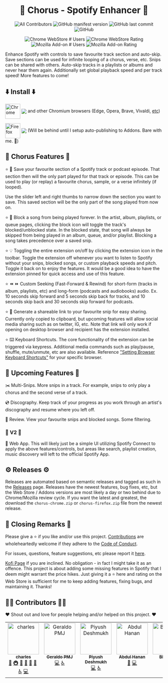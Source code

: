 <h1 align="center">💃 Chorus - Spotify Enhancer 💃</h1>

<p align="center">
  <img alt="All Contributors" src="https://img.shields.io/github/all-contributors/cdrani/chorus/develop?style=flat-square">
  <img alt="GitHub manifest version" src="https://img.shields.io/github/package-json/v/cdrani/chorus?style=flat-square">
  <img alt="GitHub last commit" src="https://img.shields.io/github/last-commit/cdrani/chorus?style=flat-square">
  <img alt="GitHub" src="https://img.shields.io/github/license/cdrani/chorus?style=flat-square">
</p>

<p align="center">
  <img alt="Chrome WebStore # Users" src="https://img.shields.io/chrome-web-store/users/jfnjmnapkhdbaidedlbdcmhiphfjljcd?label=Chrome%20Users&style=flat-square">
  <img alt="Chrome WebStore Rating" src="https://img.shields.io/chrome-web-store/rating/jfnjmnapkhdbaidedlbdcmhiphfjljcd?label=Chrome%20Rating&style=flat-square">

  <img alt="Mozilla Add-on # Users" src="https://img.shields.io/amo/users/chorus-spotify-enhancer?label=FireFox%20Users&style=flat-square">
  <img alt="Mozilla Add-on Rating" src="https://img.shields.io/amo/rating/chorus-spotify-enhancer?label=FireFox%20Rating&style=flat-square">
<p/>

Enhance Spotify with controls to save favourite track section and auto-skip. Save sections can be used for infinite looping of a chorus, verse, etc. Snips can be shared with others. Auto-skip tracks in a playlists or albums and never hear them again. Additionally set global playback speed and per track speed! More features to come!


## ⬇️ **Install** ⬇️

[link-chrome]: https://chrome.google.com/webstore/detail/cdrani/jfnjmnapkhdbaidedlbdcmhiphfjljcd 'Version published on Chrome Web Store'
[<img src="https://raw.githubusercontent.com/alrra/browser-logos/90fdf03c/src/chrome/chrome.svg" width="48" alt="Chrome" valign="middle">][link-chrome] [<img valign="middle" src="https://img.shields.io/chrome-web-store/v/jfnjmnapkhdbaidedlbdcmhiphfjljcd?label=%20">][link-chrome] and other Chromium browsers (Edge, Opera, Brave, Vivaldi, [etc](https://en.wikipedia.org/wiki/Chromium_(web_browser)#Active))


[link-firefox]: https://addons.mozilla.org/firefox/addon/chorus-spotify-enhancer/ 'Version published on Mozilla Add-ons'
[<img src="https://raw.githubusercontent.com/alrra/browser-logos/90fdf03c/src/firefox/firefox.svg" width="48" alt="Firefox" valign="middle">][link-firefox] [<img valign="middle" src="https://img.shields.io/amo/v/chorus-spotify-enhancer.svg?label=%20">][link-firefox] (Will be behind until I setup auto-publishing to Addons. Bare with me. 🐻)



## **🎉 Chorus Features 🎉**

⭐ 💾 Save your favourite section of a Spotify track or podcast episode. That section then will the only part played for that track or episode. This can be used to play (or replay) a favourite chorus, sample, or a verse infinitely (if looped).

Use the slider left and right thumbs to narrow down the section you want to save. This saved section will be the only part of the song played from now on.

⭐ 🛑 Block a song from being played forever. In the artist, album, playlists, or queue pages, clicking the block icon will toggle the track's blocked/unblocked state. In the blocked state, that song will always be skipped from being played in an album, queue, and/or playlist. Blocking a song takes precedence over a saved snip.

⭐ 💡 Toggling the entire extension on/off by clicking the extension icon in the toolbar. Toggle the extension off whenever you want to listen to Spotify without your snips, blocked songs, or custom playback speeds and pitch. Toggle it back on to enjoy the features. It would be a good idea to have the extension pinned for quick access and use of this feature.

⭐ ⏪ ⏩ Custom Seeking (Fast-Forward & Rewind) for short-form (tracks in album, playlists, etc) and long-form (podcasts and audiobooks) audio. Ex. 10 seconds skip forward and 5 seconds skip back for tracks, and 10 seconds skip back and 30 seconds skip forward for podcasts.


⭐ 🔗 Generate a shareable link to your favourite snip for easy sharing. Currently only copied to clipboard, but upcoming features will allow social media sharing such as on twitter, IG, etc. Note that link will only work if opening on desktop browser and recipient has the extension installed.

⭐ ⌨️ Keyboard Shortcuts. The core functionality of the extension can be triggered via keypress. Additional media commands such as play/pause, shuffle, mute/unmute, etc are also available. Reference ["Setting Browser Keyboard Shortcuts"](https://www.makeuseof.com/open-browser-extensions-keyboard-shortcut/) for your specific browser.

## 📆 **Upcoming Features** 📆

✂️ Multi-Snips. More snips in a track. For example, snips to only play a chorus and the second verse of a track.

💿 Discography. Keep track of your progress as you work through an artist's discography and resume where you left off.

📓 Review. View your favourite snips and blocked songs. Some filtering.


### 🎀 **V2** 🎀

📱 Web App. This will likely just be a simple UI utilizing Spotify Connect to apply the above features/controls, but areas like search, playlist creation, music discovery will left to the official Spotify App.


## ⚙️ **Releases** ⚙️

Releases are automated based on semantic releases and tagged as such in the [Releases](https://github.com/cdrani/chorus/releases) page. Releases have the newest features, bug fixes, etc, but the Web Store / Addons versions are most likely a day or two behind due to Chrome/Mozilla review cycle. If you want the latest and greatest, the download the `chorus-chrome.zip` or `chorus-firefox.zip` file from the newest release.



## 👋 **Closing Remarks** 👋

Please give a ⭐ if you like and/or use this project. [Contributions](./contributing.md) are wholeheartedly welcome if they adhere to the [Code of Conduct](./code_of_conduct.md).

For issues, questions, feature suggestions, etc please report it [here](https://github.com/cdrani/chorus/issues/new/choose).

[Kofi Page](https://ko-fi.com/cdrani) if you are inclined. No obligation - in fact I might take it as an offence. This project is about adding some missing features in Spotify that I deem might warrant the price hikes. Just giving it a :star: here and rating on the Web Store is sufficient for me to keep adding features, fixing bugs, and maintaining it. Thanks!


## 👷‍♀️ **Contributors** 👷‍♂️

:heart: Shout out and love for people helping and/or helped on this project. :heart:

<!-- ALL-CONTRIBUTORS-LIST:START - Do not remove or modify this section -->
<!-- prettier-ignore-start -->
<!-- markdownlint-disable -->
<table>
  <tbody>
    <tr>
      <td align="center" valign="top" width="14.28%"><a href="http://cdrani.dev"><img src="https://avatars.githubusercontent.com/u/18746599?v=4?s=100" width="100px;" alt="charles"/><br /><sub><b>charles</b></sub></a><br /><a href="#ideas-cdrani" title="Ideas, Planning, & Feedback">🤔</a> <a href="#infra-cdrani" title="Infrastructure (Hosting, Build-Tools, etc)">🚇</a> <a href="#design-cdrani" title="Design">🎨</a> <a href="https://github.com/cdrani/chorus/pulls?q=is%3Apr+reviewed-by%3Acdrani" title="Reviewed Pull Requests">👀</a> <a href="https://github.com/cdrani/chorus/issues?q=author%3Acdrani" title="Bug reports">🐛</a> <a href="https://github.com/cdrani/chorus/commits?author=cdrani" title="Documentation">📖</a> <a href="#a11y-cdrani" title="Accessibility">️️️️♿️</a> <a href="https://github.com/cdrani/chorus/commits?author=cdrani" title="Code">💻</a></td>
      <td align="center" valign="top" width="14.28%"><a href="https://github.com/geraldopmj"><img src="https://avatars.githubusercontent.com/u/81118137?v=4?s=100" width="100px;" alt="Geraldo PMJ"/><br /><sub><b>Geraldo PMJ</b></sub></a><br /><a href="https://github.com/cdrani/chorus/commits?author=geraldopmj" title="Code">💻</a> <a href="#a11y-geraldopmj" title="Accessibility">️️️️♿️</a></td>
      <td align="center" valign="top" width="14.28%"><a href="https://github.com/Piyush-Deshmukh"><img src="https://avatars.githubusercontent.com/u/99667276?v=4?s=100" width="100px;" alt="Piyush Deshmukh"/><br /><sub><b>Piyush Deshmukh</b></sub></a><br /><a href="https://github.com/cdrani/chorus/commits?author=Piyush-Deshmukh" title="Code">💻</a> <a href="#a11y-Piyush-Deshmukh" title="Accessibility">️️️️♿️</a></td>
      <td align="center" valign="top" width="14.28%"><a href="http://ahmohil.github.io/portfolio"><img src="https://avatars.githubusercontent.com/u/53046043?v=4?s=100" width="100px;" alt="Abdul Hanan"/><br /><sub><b>Abdul Hanan</b></sub></a><br /><a href="#design-ahmohil" title="Design">🎨</a> <a href="https://github.com/cdrani/chorus/commits?author=ahmohil" title="Code">💻</a></td>
      <td align="center" valign="top" width="14.28%"><a href="https://github.com/kasai2210"><img src="https://avatars.githubusercontent.com/u/62685221?v=4?s=100" width="100px;" alt="Bhoopen"/><br /><sub><b>Bhoopen</b></sub></a><br /><a href="https://github.com/cdrani/chorus/commits?author=kasai2210" title="Documentation">📖</a> <a href="https://github.com/cdrani/chorus/commits?author=kasai2210" title="Code">💻</a></td>
    </tr>
  </tbody>
</table>

<!-- markdownlint-restore -->
<!-- prettier-ignore-end -->

<!-- ALL-CONTRIBUTORS-LIST:END -->
<!-- prettier-ignore-start -->
<!-- markdownlint-disable -->

<!-- markdownlint-restore -->
<!-- prettier-ignore-end -->

<!-- ALL-CONTRIBUTORS-LIST:END -->
